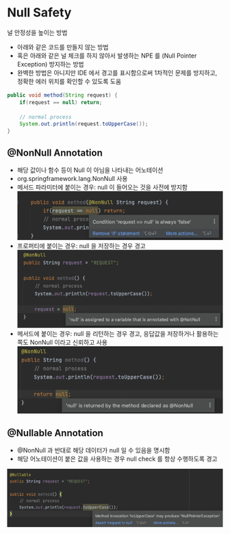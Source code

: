 # Null Safety

널 안정성을 높이는 방법

* 아래와 같은 코드를 만들지 않는 방법
* 혹은 아래와 같은 널 체크를 하지 않아서 발생하는 NPE 를 (Null Pointer Exception) 방지하는 방법
* 완벽한 방법은 아니지만 IDE 에서 경고를 표시함으로써 1차적인 문제를 방지하고, 정확한 에러 위치를 확인할 수 있도록 도움

```java
public void method(String request) {
	if(request == null) return;

	// normal process
	System.out.println(request.toUpperCase());
}
```

## @NonNull Annotation

* 해당 값이나 함수 등이 Null 이 아님을 나타내는 어노테이션
* org.springframework.lang.NonNull 사용
* 메서드 파라미터에 붙이는 경우: null 이 들어오는 것을 사전에 방지함 ![](../.gitbook/assets/2021-09-18-21-45-17.png)
* 프로퍼티에 붙이는 경우: null 을 저장하는 경우 경고\
  ![](../.gitbook/assets/2021-09-18-21-45-29.png)
* 메서드에 붙이는 경우: null 을 리턴하는 경우 경고, 응답값을 저장하거나 활용하는 쪽도 NonNull 이라고 신뢰하고 사용\
  ![](../.gitbook/assets/2021-09-18-21-45-44.png)

## @Nullable Annotation

* @NonNull 과 반대로 해당 데이터가 null 일 수 있음을 명시함
* 해당 어노테이션이 붙은 값을 사용하는 경우 null check 를 항상 수행하도록 경고

![](../.gitbook/assets/2021-09-18-21-45-53.png)
